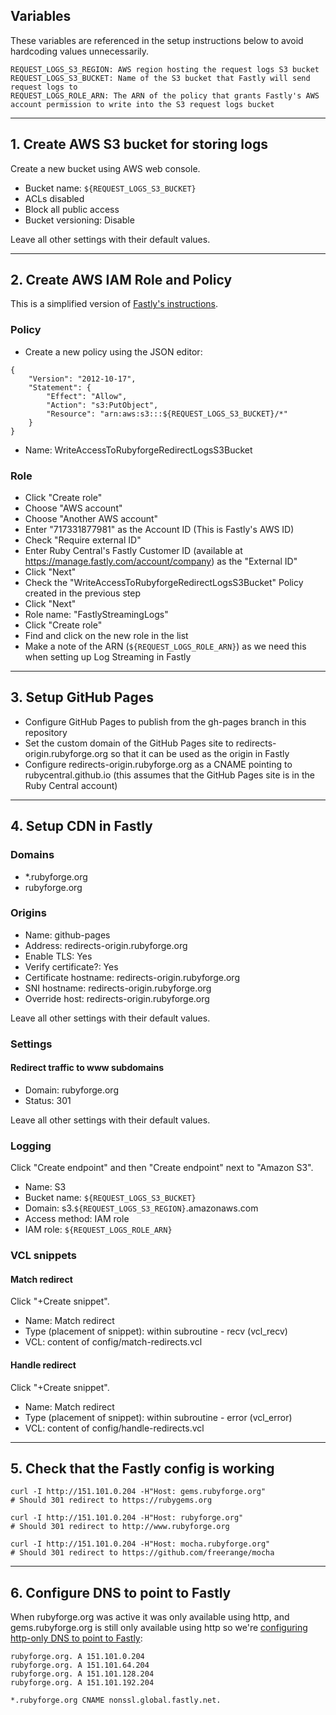## Variables

These variables are referenced in the setup instructions below to avoid hardcoding values unnecessarily.

```
REQUEST_LOGS_S3_REGION: AWS region hosting the request logs S3 bucket
REQUEST_LOGS_S3_BUCKET: Name of the S3 bucket that Fastly will send request logs to
REQUEST_LOGS_ROLE_ARN: The ARN of the policy that grants Fastly's AWS account permission to write into the S3 request logs bucket
```

---

## 1. Create AWS S3 bucket for storing logs

Create a new bucket using AWS web console.

- Bucket name: `${REQUEST_LOGS_S3_BUCKET}`
- ACLs disabled
- Block all public access
- Bucket versioning: Disable

Leave all other settings with their default values.

---

## 2. Create AWS IAM Role and Policy

This is a simplified version of [Fastly's instructions](https://docs.fastly.com/en/guides/creating-an-aws-iam-role-for-fastly-logging).

### Policy

- Create a new policy using the JSON editor:

```
{
    "Version": "2012-10-17",
    "Statement": {
        "Effect": "Allow",
        "Action": "s3:PutObject",
        "Resource": "arn:aws:s3:::${REQUEST_LOGS_S3_BUCKET}/*"
    }
}
```

- Name: WriteAccessToRubyforgeRedirectLogsS3Bucket

### Role

- Click "Create role"
- Choose "AWS account"
- Choose "Another AWS account"
- Enter "717331877981" as the Account ID (This is Fastly's AWS ID)
- Check "Require external ID"
- Enter Ruby Central's Fastly Customer ID (available at https://manage.fastly.com/account/company) as the "External ID"
- Click "Next"
- Check the "WriteAccessToRubyforgeRedirectLogsS3Bucket" Policy created in the previous step
- Click "Next"
- Role name: "FastlyStreamingLogs"
- Click "Create role"
- Find and click on the new role in the list
- Make a note of the ARN (`${REQUEST_LOGS_ROLE_ARN}`) as we need this when setting up Log Streaming in Fastly

---

## 3. Setup GitHub Pages

- Configure GitHub Pages to publish from the gh-pages branch in this repository
- Set the custom domain of the GitHub Pages site to redirects-origin.rubyforge.org so that it can be used as the origin in Fastly
- Configure redirects-origin.rubyforge.org as a CNAME pointing to rubycentral.github.io (this assumes that the GitHub Pages site is in the Ruby Central account)

---

## 4. Setup CDN in Fastly

### Domains

- \*.rubyforge.org
- rubyforge.org

### Origins

- Name: github-pages
- Address: redirects-origin.rubyforge.org
- Enable TLS: Yes
- Verify certificate?: Yes
- Certificate hostname: redirects-origin.rubyforge.org
- SNI hostname: redirects-origin.rubyforge.org
- Override host: redirects-origin.rubyforge.org

Leave all other settings with their default values.

### Settings

#### Redirect traffic to www subdomains

- Domain: rubyforge.org
- Status: 301

Leave all other settings with their default values.

### Logging

Click "Create endpoint" and then "Create endpoint" next to "Amazon S3".

- Name: S3
- Bucket name: `${REQUEST_LOGS_S3_BUCKET}`
- Domain: s3.`${REQUEST_LOGS_S3_REGION}`.amazonaws.com
- Access method: IAM role
- IAM role: `${REQUEST_LOGS_ROLE_ARN}`

### VCL snippets

#### Match redirect

Click "+Create snippet".

- Name: Match redirect
- Type (placement of snippet): within subroutine - recv (vcl_recv)
- VCL: content of config/match-redirects.vcl

#### Handle redirect

Click "+Create snippet".

- Name: Match redirect
- Type (placement of snippet): within subroutine - error (vcl_error)
- VCL: content of config/handle-redirects.vcl

---

## 5. Check that the Fastly config is working

```
curl -I http://151.101.0.204 -H"Host: gems.rubyforge.org"
# Should 301 redirect to https://rubygems.org

curl -I http://151.101.0.204 -H"Host: rubyforge.org"
# Should 301 redirect to http://www.rubyforge.org

curl -I http://151.101.0.204 -H"Host: mocha.rubyforge.org"
# Should 301 redirect to https://github.com/freerange/mocha
```

---

## 6. Configure DNS to point to Fastly

When rubyforge.org was active it was only available using http, and gems.rubyforge.org is still only available using http so we're [configuring http-only DNS to point to Fastly](https://www.fastly.com/documentation/guides/concepts/routing-traffic-to-fastly/#non-tls-traffic):

```
rubyforge.org. A 151.101.0.204
rubyforge.org. A 151.101.64.204
rubyforge.org. A 151.101.128.204
rubyforge.org. A 151.101.192.204

*.rubyforge.org CNAME nonssl.global.fastly.net.
```
